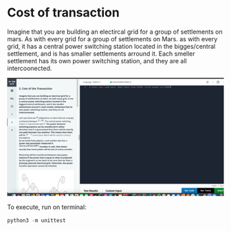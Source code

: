 # Cost of transaction 

Imagine that you are building an electircal grid for a group of settlements on mars. As with every grid for a group of settlements on Mars. as with every grid, it has a central power switching station located in the bigges/central settlement, and is has smaller settlements arround it. Each smeller settlement has its own power switching station, and they are all intercoonected.

![Problem](cost-transaction.png)


To execute, run on terminal:

```py
python3 -m unittest
```


